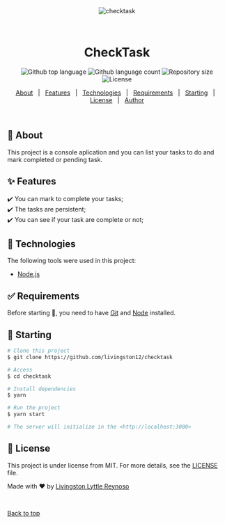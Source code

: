<div align="center" id="top"> 
  <img src="./.github/app.gif" alt="checktask" />

  &#xa0;

  <!-- <a href="https://checktask.netlify.app">Demo</a> -->
</div>

<h1 align="center">CheckTask</h1>

<p align="center">
  <img alt="Github top language" src="https://img.shields.io/github/languages/top/livingston12/checktask?color=56BEB8">

  <img alt="Github language count" src="https://img.shields.io/github/languages/count/livingston12/checktask?color=56BEB8">

  <img alt="Repository size" src="https://img.shields.io/github/repo-size/livingston12/checktask?color=56BEB8">

  <img alt="License" src="https://img.shields.io/github/license/livingston12/checktask?color=56BEB8">
</p>

<!-- Status -->

<!-- <h4 align="center"> 
	🚧  checktask 🚀 Under construction...  🚧
</h4> 

<hr> -->

<p align="center">
  <a href="#dart-about">About</a> &#xa0; | &#xa0; 
  <a href="#sparkles-features">Features</a> &#xa0; | &#xa0;
  <a href="#rocket-technologies">Technologies</a> &#xa0; | &#xa0;
  <a href="#white_check_mark-requirements">Requirements</a> &#xa0; | &#xa0;
  <a href="#checkered_flag-starting">Starting</a> &#xa0; | &#xa0;
  <a href="#memo-license">License</a> &#xa0; | &#xa0;
  <a href="https://github.com/livingston12" target="_blank">Author</a>
</p>

<br>

## :dart: About ##

This project is a console aplication and you can list your tasks to do and mark completed or pending task. 

## :sparkles: Features ##

:heavy_check_mark: You can mark to complete your tasks;\
:heavy_check_mark: The tasks are persistent;\
:heavy_check_mark: You can see if your task are complete or not;

## :rocket: Technologies ##

The following tools were used in this project:

- [Node.js](https://nodejs.org/en/)

## :white_check_mark: Requirements ##

Before starting :checkered_flag:, you need to have [Git](https://git-scm.com) and [Node](https://nodejs.org/en/) installed.

## :checkered_flag: Starting ##

```bash
# Clone this project
$ git clone https://github.com/livingston12/checktask

# Access
$ cd checktask

# Install dependencies
$ yarn

# Run the project
$ yarn start

# The server will initialize in the <http://localhost:3000>
```

## :memo: License ##

This project is under license from MIT. For more details, see the [LICENSE](LICENSE) file.


Made with :heart: by <a href="https://github.com/livingston12" target="_blank">Livingston Lyttle Reynoso</a>

&#xa0;

<a href="#top">Back to top</a>
